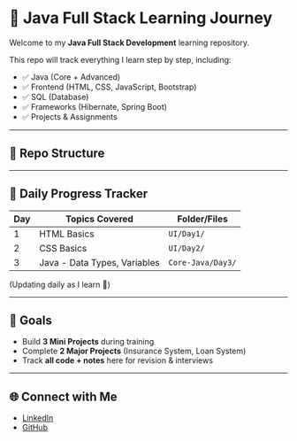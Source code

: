 # 🚀 Java Full Stack Learning Journey  

Welcome to my **Java Full Stack Development** learning repository. 
 
This repo will track everything I learn step by step, including:  
- ✅ Java (Core + Advanced)  
- ✅ Frontend (HTML, CSS, JavaScript, Bootstrap)  
- ✅ SQL (Database)  
- ✅ Frameworks (Hibernate, Spring Boot)  
- ✅ Projects & Assignments  

---

## 📂 Repo Structure  

---

## 📅 Daily Progress Tracker  
| Day | Topics Covered | Folder/Files |
|-----|----------------|--------------|
| 1   | HTML Basics    | `UI/Day1/`   |
| 2   | CSS Basics     | `UI/Day2/`   |
| 3   | Java - Data Types, Variables | `Core-Java/Day3/` |

(Updating daily as I learn 🚀)

---

## 📌 Goals  
- Build **3 Mini Projects** during training  
- Complete **2 Major Projects** (Insurance System, Loan System)  
- Track **all code + notes** here for revision & interviews  

---

## 🌐 Connect with Me  
- [LinkedIn](https://linkedin.com/in/your-link)  
- [GitHub](https://github.com/rohit-0202)  


